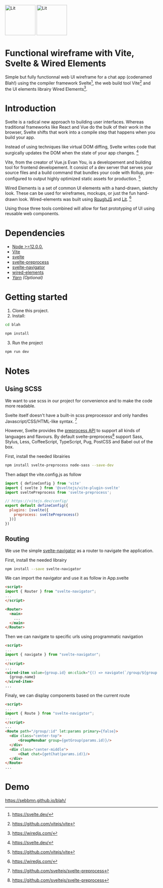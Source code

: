 <img src="https://vitejs.dev/logo.svg" alt="Lit" height="100">   <img src="https://svelte.dev/svelte-logo-horizontal.svg" alt="Lit" height="100">

# Functional wireframe with Vite, Svelte & Wired Elements
Simple but fully functionnal web UI wireframe for a chat app (codenamed Blah!) using the compiler framework Svelte[^1], the web build tool Vite[^2] and the UI elements librairy Wired Elements[^3].

# Introduction
Svelte is a radical new approach to building user interfaces. Whereas traditional frameworks like React and Vue do the bulk of their work in the browser, Svelte shifts that work into a compile step that happens when you build your app.

Instead of using techniques like virtual DOM diffing, Svelte writes code that surgically updates the DOM when the state of your app changes. [^1]

Vite, from the creator of Vue.js Evan You, is a developement and building tool for frontend developement.
It consist of a dev server that serves your source files and a build command that bundles your code with Rollup, pre-configured to output highly optimized static assets for production. [^2]

Wired Elements is a set of common UI elements with a hand-drawn, sketchy look. These can be used for wireframes, mockups, or just the fun hand-drawn look.
Wired-elements was built using [RoughJS](https://roughjs.com/) and [Lit](https://lit.dev/). [^3]

Using those three tools combined will allow for fast prototyping of UI using reusable web components.
# Dependencies
* [Node >=12.0.0.](https://nodejs.org/en/)
* [Vite](https://github.com/vitejs/vite)
* [svelte](https://github.com/sveltejs/svelte)
* [svelte-preprocess](https://github.com/sveltejs/svelte-preprocess)
* [svelte-navigator](https://github.com/mefechoel/svelte-navigator)
* [wired-elements](https://github.com/rough-stuff/wired-elements)
* [*Yarn*](https://yarnpkg.com/) *(Optional)*
# Getting started
1. Clone this project.
2. Install:

````bash
cd blah
````
````bash
npm install
````
3. Run the project
````bash
npm run dev
````

# Notes

## Using SCSS
We want to use scss in our project for convenience and to make the code more readable.

Svelte itself doesn't have a built-in scss preprocessor and only handles Javascript/CSS/HTML-like syntax. [^4]

However, Svelte provides the [preprocess API](https://svelte.dev/docs#svelte_preprocess) to support all kinds of languages and flavours. By default svelte-preprocess[^4] support Sass, Stylus, Less, CoffeeScript, TypeScript, Pug, PostCSS and Babel out of the box.

First, install the needed librairies

````bash
npm install svelte-preprocess node-sass --save-dev
````
Then adapt the vite.config.js as follow

````js
import { defineConfig } from 'vite'
import { svelte } from '@sveltejs/vite-plugin-svelte'
import sveltePreprocess from 'svelte-preprocess';

// https://vitejs.dev/config/
export default defineConfig({
  plugins: [svelte({
    preprocess: sveltePreprocess()
  })]
})
````
## Routing
We use the simple [svelte-navigator](https://github.com/mefechoel/svelte-navigator) as a router to navigate the application.

First, install the needed librairy

````bash
npm install --save svelte-navigator
````

We can import the navigator and use it as follow in App.svelte

````html
<script>
import { Router } from "svelte-navigator";
...
</script>

<Router>
  <main>
    ...
  </main>
</Router>
````
Then we can navigate to specific urls using programmatic navigation
````html
<script>
...
import { navigate } from "svelte-navigator";
...
</script>
...
<wired-item value={group.id} on:click="{() => navigate(`/group/${group.id}`)}">
  {group.name}
</wired-item>
...
````
Finaly, we can display components based on the current route
````html
<script>
...
import { Route } from "svelte-navigator";
...
</script>
...
<Route path="/group/:id" let:params primary={false}>
  <div class="center-top">
      <GroupMenubar group={getGroup(params.id)}/>
  </div>
  <div class="center-middle">
      <Chat chat={getChat(params.id)}/>
  </div>
</Route>
...
````

# Demo
https://sebbmn.github.io/blah/

[^1]: https://svelte.dev/
[^2]: https://github.com/vitejs/vite
[^3]: https://wiredjs.com/
[^4]: https://github.com/sveltejs/svelte-preprocess
